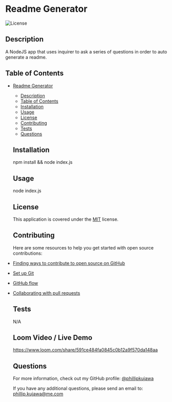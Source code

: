 # Readme Generator
  
  ![License](https://img.shields.io/badge/license-MIT-blue)
  
  ## Description
  A NodeJS app that uses inquirer to ask a series of questions in order to auto generate a readme.
  
  ## Table of Contents
- [Readme Generator](#readme-generator)
  - [Description](#description)
  - [Table of Contents](#table-of-contents)
  - [Installation](#installation)
  - [Usage](#usage)
  - [License](#license)
  - [Contributing](#contributing)
  - [Tests](#tests)
  - [Questions](#questions)
  
  ## Installation
  npm install && node index.js
  
  ## Usage
  node index.js
  
  ## License
  This application is covered under the [MIT](https://choosealicense.com/licenses/mit/) license.
  
  ## Contributing
  Here are some resources to help you get started with open source contributions:

- [Finding ways to contribute to open source on GitHub](https://docs.github.com/en/get-started/exploring-projects-on-github/finding-ways-to-contribute-to-open-source-on-github)
- [Set up Git](https://docs.github.com/en/get-started/quickstart/set-up-git)
- [GitHub flow](https://docs.github.com/en/get-started/quickstart/github-flow)
- [Collaborating with pull requests](https://docs.github.com/en/github/collaborating-with-pull-requests)
  
  ## Tests
  N/A

  ## Loom Video / Live Demo
  https://www.loom.com/share/591ce484fa0845c0b12a9f570da148aa
  
  ## Questions
  For more information, check out my GitHub profile: [@phillipkujawa](https://github.com/phillipkujawa)
  
  If you have any additional questions, please send an email to: phillip.kujawa@me.com
  
  
